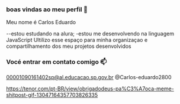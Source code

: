 ### boas vindas ao meu perfil 💜

Meu nome é Carlos Eduardo

--estou estudando na alura;
-estou me desenvolvendo na linguagem JavaScript
Ultilizo esse espaço para minha organizaçao e compartilhamento dos meu projetos desenvolvidos

### Vocé entrar em contato comigo 📫

00001090161402sp@al.educacao.sp.gov.br
@Carlos-eduardo2800

https://tenor.com/pt-BR/view/obrigadodeus-pa%C3%A7oca-meme-shitpost-gif-13047164357703826335
